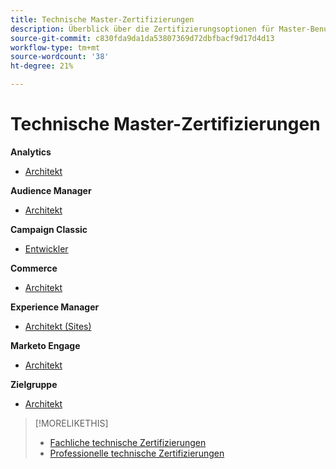 ```yaml
---
title: Technische Master-Zertifizierungen
description: Überblick über die Zertifizierungsoptionen für Master-Benutzer
source-git-commit: c830fda9da1da53807369d72dbfbacf9d17d4d13
workflow-type: tm+mt
source-wordcount: '38'
ht-degree: 21%

---
```


# Technische Master-Zertifizierungen


**Analytics**

* [Architekt](/help/certifications/aa/aa-m-architect.md) <!--AD0-E207-->

**Audience Manager**

* [Architekt](/help/certifications/aam/aam-m-architect.md) <!--AD0-E454-->

**Campaign Classic**

* [Entwickler](/help/certifications/acc/acc-m-developer.md) <!--AD0-E328-->

**Commerce**

* [Architekt](/help/certifications/ac/ac-m-architect.md) <!--AD0-E718-->

**Experience Manager**

* [Architekt (Sites)](/help/certifications/aem/aem-sites-m-architect.md) <!--AD0-E117-->

**Marketo Engage**

* [Architekt](/help/certifications/ame/ame-m-architect.md) <!--AD0-E556-->

**Zielgruppe**

* [Architekt](/help/certifications/at/at-m-architect.md) <!--AD0-E407-->

>[!MORELIKETHIS]
>
>* [Fachliche technische Zertifizierungen](expert.md)
>* [Professionelle technische Zertifizierungen](professional.md)
